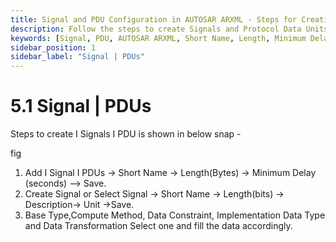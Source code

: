 ```yaml
---
title: Signal and PDU Configuration in AUTOSAR ARXML - Steps for Creation and Management
description: Follow the steps to create Signals and Protocol Data Units (PDUs) in AUTOSAR ARXML files. Add I Signals and PDUs by defining short names, lengths, and minimum delays. Manage signal properties by selecting base types, compute methods, data constraints, implementation data types, and data transformations to ensure effective communication and data handling.
keywords: [Signal, PDU, AUTOSAR ARXML, Short Name, Length, Minimum Delay, Base Type, Compute Method, Data Constraint, Implementation Data Type, Data Transformation]
sidebar_position: 1
sidebar_label: "Signal | PDUs"
---
```


# 5.1 Signal | PDUs 

Steps to create I Signals I PDU is shown in below snap -

fig

1. Add I Signal I PDUs → Short Name → Length(Bytes) → Minimum Delay (seconds)  –>  Save.
2. Create Signal or Select Signal → Short Name → Length(bits) → Description→ Unit →Save.
3. Base Type,Compute Method, Data Constraint, Implementation Data Type and Data Transformation Select one and fill the data accordingly.

